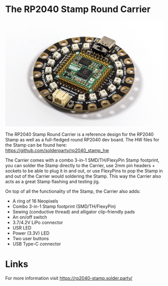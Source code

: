 # The RP2040 Stamp Round Carrier

![](./img/carrier.jpg)

The RP2040 Stamp Round Carrier is a reference design for the RP2040 Stamp as well as a full-fledged round RP2040 dev board.
The HW files for the Stamp can be found here: https://github.com/solderparty/rp2040_stamp_hw

The Carrier comes with a combo 3-in-1 SMD/TH/FlexyPin Stamp footprint, you can solder the Stamp directly to the Carrier, use 2mm pin headers + sockets to be able to plug it in and out, or use FlexyPins to pop the Stamp in and out of the Carrier would soldering the Stamp. This way the Carrier also acts as a great Stamp flashing and testing jig.

On top of all the functionality of the Stamp, the Carrier also adds:
* A ring of 16 Neopixels
* Combo 3-in-1 Stamp footprint (SMD/TH/FlexyPin)
* Sewing (conductive thread) and alligator clip-friendly pads
* An on/off switch
* 3.7/4.2V LiPo connector
* USR LED
* Power (3.3V) LED
* Two user buttons
* USB Type-C connector

# Links

For more information visit https://rp2040-stamp.solder.party/